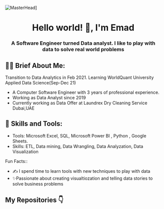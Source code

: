 ![MasterHead](https://www.simplilearn.com/ice9/free_resources_article_thumb/What_is_Data_Analysis.jpg)]
<h1 align="center">Hello world! 👋, I'm Emad</h1>
<h3 align="center">A Software Engineer turned Data analyst. I like to play with data to solve real world problems</h3>



<h2>👩‍🎨 Brief About Me:</h2>

Transition to Data Analytics in Feb 2021.
 Learning WorldQuant University Applied Data Science(Sep-Dec 21)
<ul>
  <li>A Computer Software Engineer with 3 years of professional experience.</li>
  <li>Working as Data Analyst since 2019</li>
  <li>Currently working as Data Offer at Laundrex Dry Cleaning Service Dubai,UAE</li>
</ul>
<h2>🧮 Skills and Tools:</h2>
<ul>
  <li>Tools:  Microsoft Excel, SQL, Microsoft Power BI , Python , Google Sheets.</li>
  <li>Skills: ETL, Data mining, Data Wrangling, Data Analyzation, Data Visualization</li>
</ul

<h2>Fun Facts::</h2>
<ul>
  <li>✍️ I spend time to learn tools with new techniques to play with data</li>
  <li>✨Passionate about creating visualtiozation and telling data stories to solve business problems</li>
</ul>
<h2>My Repositories 👇<h2>
